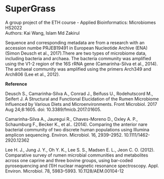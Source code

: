 # SuperGrass
A group project of the ETH course - Applied Bioinformatics: Microbiomes HS2022\
Authors: Kai Wang, Islam Md Zakirul

Sequence and corresponding metadata are from a research with an accession numbe PRJEB19491 in European Nucleotide Archive (ENA) (Simon Deusch et al., 2017).There are two types of microbiome data, including bacteria and archaea. The bacteria community was amplified using the V1-2 region of the 16S rRNA gene (Camarinha-Silva et al., 2014). The archaeal community was amplified using the primers Arch349 and Arch806 (Lee et al., 2012). 


**Reference**

Deusch S., Camarinha-Silva A., Conrad J., Beifuss U., Rodehutscord M., Seifert J. A Structural and Functional Elucidation of the Rumen Microbiome Influenced by Various Diets and Microenvironments. Front Microbiol. 2017 Aug 24;8:1605. doi: 10.3389/fmicb.2017.01605.

Camarinha-Silva A., Jauregui R., Chaves-Moreno D., Oxley A. P., Schaumburg F., Becker K., et al.. (2014). Comparing the anterior nare bacterial community of two discrete human populations using Illumina amplicon sequencing. Environ. Microbiol. 16, 2939–2952. 10.1111/1462-2920.12362

Lee H. J., Jung J. Y., Oh Y. K., Lee S. S., Madsen E. L., Jeon C. O. (2012). Comparative survey of rumen microbial communities and metabolites across one caprine and three bovine groups, using bar-coded pyrosequencing and (1)H nuclear magnetic resonance spectroscopy. Appl. Environ. Microbiol. 78, 5983–5993. 10.1128/AEM.00104-12